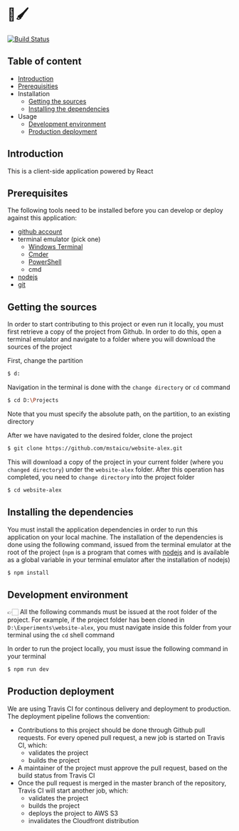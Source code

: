 🎨🖌
=
[![Build Status](https://travis-ci.org/mstaicu/website-alex.svg?branch=master)](https://travis-ci.org/mstaicu/website-alex)

## Table of content
- [Introduction](#introduction)
- [Prerequisities](#prerequisites)
- Installation
  - [Getting the sources](#getting-the-sources)
  - [Installing the dependencies](#installing-the-dependencies)
- Usage
    - [Development environment](#development-environment)
    - [Production deployment](#production-deployment)

## Introduction

This is a client-side application powered by React

## Prerequisites

The following tools need to be installed before you can develop or deploy against this application:

* [github account](https://github.com/join)
* terminal emulator (pick one)
  * [Windows Terminal](https://www.microsoft.com/en-gb/p/windows-terminal/9n0dx20hk701?rtc=1&activetab=pivot:overviewtab)
  * [Cmder](https://cmder.net/)
  * [PowerShell](https://docs.microsoft.com/en-us/powershell/scripting/install/installing-powershell-core-on-windows?view=powershell-7)
  * cmd
* [nodejs](https://nodejs.org/)
* [git](https://git-scm.com/download/win)

## Getting the sources

In order to start contributing to this project or even run it locally, you must first retrieve a copy of the project from Github. In order to do this, open a terminal emulator and navigate to a folder where you will download the sources of the project

First, change the partition

```bash
$ d:
```

Navigation in the terminal is done with the `change directory` or `cd` command

```bash
$ cd D:\Projects
```

Note that you must specify the absolute path, on the partition, to an existing directory

After we have navigated to the desired folder, clone the project

```bash
$ git clone https://github.com/mstaicu/website-alex.git
```

This will download a copy of the project in your current folder (where you `changed directory`) under the `website-alex` folder. After this operation has completed, you need to `change directory` into the project folder

```bash
$ cd website-alex
```

## Installing the dependencies

You must install the application dependencies in order to run this application on your local machine. The installation of the dependencies is done using the following command, issued from the terminal emulator at the root of the project (`npm` is a program that comes with [nodejs](https://nodejs.org/) and is available as a global variable in your terminal emulator after the installation of nodejs)

```bash
$ npm install
```

## Development environment

👉🏻 All the following commands must be issued at the root folder of the project. For example, if the project folder has been cloned in `D:\Experiments\website-alex`, you must navigate inside this folder from your terminal using the `cd` shell command

In order to run the project locally, you must issue the following command in your terminal

```bash
$ npm run dev
```

## Production deployment

We are using Travis CI for continous delivery and deployment to production. The deployment pipeline follows the convention:

* Contributions to this project should be done through Github pull requests. For every opened pull request, a new job is started on Travis CI, which:
  * validates the project
  * builds the project
* A maintainer of the project must approve the pull request, based on the build status from Travis CI
* Once the pull request is merged in the master branch of the repository, Travis CI will start another job, which:
  * validates the project
  * builds the project
  * deploys the project to AWS S3
  * invalidates the Cloudfront distribution
